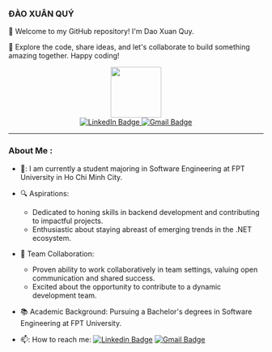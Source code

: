 ### ĐÀO XUÂN QUÝ

👋 Welcome to my GitHub repository! I'm Dao Xuan Quy.

🚀 Explore the code, share ideas, and let's collaborate to build something amazing together. Happy coding!

<div align="center">
  <div id="header" align="center">
    <img src="https://media.giphy.com/media/M9gbBd9nbDrOTu1Mqx/giphy.gif" width="100"/>
  </div>

  <div id="badges" align="center">
    <a href="www.linkedin.com/in/xuân-quý">
      <img src="https://img.shields.io/badge/LinkedIn-blue?style=for-the-badge&logo=linkedin&logoColor=white" alt="LinkedIn Badge"/>
    </a>
    <a href="xquy118@gmail.com">
      <img src="https://img.shields.io/badge/Gmail-red?style=for-the-badge&logo=gmail&logoColor=white" alt="Gmail Badge"/>
    </a>
  </div>

  <div align="center">
    <img src="https://komarev.com/ghpvc/?username=psp-xuanquy&style=flat-square&color=blue" alt=""/>
  </div>
</div>

---

### About Me :
- 🔭: I am currently a student majoring in Software Engineering at FPT University in Ho Chi Minh City.

- 🔍 Aspirations:
  + Dedicated to honing skills in backend development and contributing to impactful projects.
  + Enthusiastic about staying abreast of emerging trends in the .NET ecosystem.

- 👥 Team Collaboration:
  + Proven ability to work collaboratively in team settings, valuing open communication and shared success.
  + Excited about the opportunity to contribute to a dynamic development team.
    
- 📚 Academic Background: Pursuing a Bachelor's degrees in Software Engineering at FPT University.

- 📫: How to reach me: [![Linkedin Badge](https://img.shields.io/badge/LinkedIn-blue?style=flat&logo=Linkedin&logoColor=white)](www.linkedin.com/in/xuân-quý) [![Gmail Badge](https://img.shields.io/badge/Gmail-red?style=flat&logo=gmail&logoColor=white)](xquy118@gmail.com)

<!--
**psp-xuanquy/psp-xuanquy** is a ✨ _special_ ✨ repository because its `README.md` (this file) appears on your GitHub profile.

Here are some ideas to get you started:

- 🔭 I’m currently working on ...
- 🌱 I’m currently learning ...
- 👯 I’m looking to collaborate on ...
- 🤔 I’m looking for help with ...
- 💬 Ask me about ...
- 📫 How to reach me: ...
- 😄 Pronouns: ...
- ⚡ Fun fact: ...
-->
